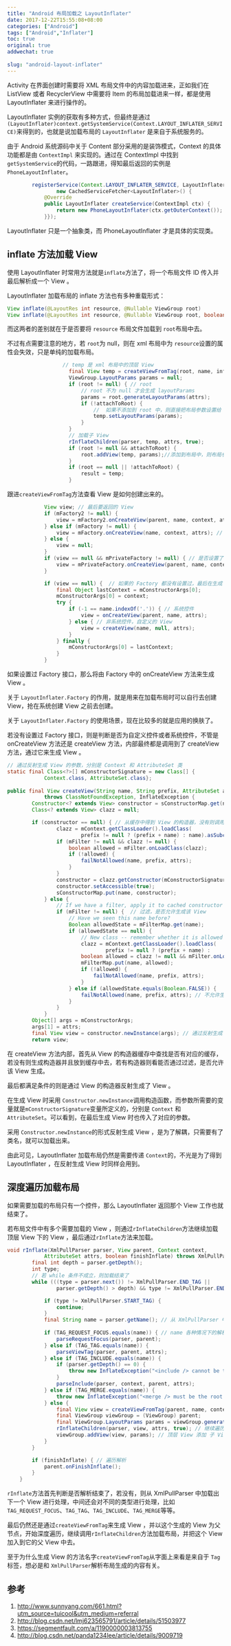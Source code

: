 ```yaml
---
title: "Android 布局加载之 LayoutInflater"
date: 2017-12-22T15:55:08+08:00
categories: ["Android"]
tags: ["Android","Inflater"]
toc: true
original: true
addwechat: true
 
slug: "android-layout-inflater"
---
```



Activity 在界面创建时需要将 XML 布局文件中的内容加载进来，正如我们在 ListView 或者 RecyclerView 中需要将 Item 的布局加载进来一样，都是使用 LayoutInflater 来进行操作的。

LayoutInflater 实例的获取有多种方式，但最终是通过`(LayoutInflater)context.getSystemService(Context.LAYOUT_INFLATER_SERVICE)`来得到的，也就是说加载布局的 `LayoutInflater` 是来自于系统服务的。

<!--more-->

由于 Android 系统源码中关于 Content 部分采用的是装饰模式，Context 的具体功能都是由 `ContextImpl` 来实现的。通过在 ContextImpl 中找到`getSystemService`的代码，一路跟进，得知最后返回的实例是`PhoneLayoutInflater`。

``` java
        registerService(Context.LAYOUT_INFLATER_SERVICE, LayoutInflater.class,
                new CachedServiceFetcher<LayoutInflater>() {
            @Override
            public LayoutInflater createService(ContextImpl ctx) {
                return new PhoneLayoutInflater(ctx.getOuterContext());
            }});
```
LayoutInflater 只是一个抽象类，而 PhoneLayoutInflater 才是具体的实现类。

## inflate 方法加载 View

使用 LayoutInflater 时常用方法就是`inflate`方法了，将一个布局文件 ID 传入并最后解析成一个 View 。

LayoutInflater 加载布局的 inflate 方法也有多种重载形式：
``` java
View inflate(@LayoutRes int resource, @Nullable ViewGroup root)
View inflate(@LayoutRes int resource, @Nullable ViewGroup root, boolean attachToRoot)
```

而这两者的差别就在于是否要将 `resource` 布局文件加载到 `root`布局中去。

不过有点需要注意的地方，若 `root`为 null，则在 xml 布局中为 `resource`设置的属性会失效，只是单纯的加载布局。
``` java
				  // temp 是 xml 布局中的顶层 View
                    final View temp = createViewFromTag(root, name, inflaterContext, attrs);
                    ViewGroup.LayoutParams params = null;
                    if (root != null) { // root 
	                    // root 不为 null 才会生成 layoutParams
                        params = root.generateLayoutParams(attrs);
                        if (!attachToRoot) {
							//  如果不添加到 root 中，则直接把布局参数设置给 temp
                            temp.setLayoutParams(params);
                        }
                    }
                    // 加载子 View 
					rInflateChildren(parser, temp, attrs, true);
                    if (root != null && attachToRoot) {
                        root.addView(temp, params);//添加到布局中，则布局参数用到 addView 中去
                    }
                    if (root == null || !attachToRoot) {
                        result = temp;
                    }
```

跟进`createViewFromTag`方法查看 View 是如何创建出来的。
``` java
			View view; // 最后要返回的 View
            if (mFactory2 != null) {
                view = mFactory2.onCreateView(parent, name, context, attrs); // 是否设置了 Factory2 
            } else if (mFactory != null) {
                view = mFactory.onCreateView(name, context, attrs); // 是否设置了 Factory
            } else {
                view = null;
            }
            if (view == null && mPrivateFactory != null) { // 是否设置了 PrivateFactory
                view = mPrivateFactory.onCreateView(parent, name, context, attrs);
            }

            if (view == null) {  // 如果的 Factory 都没有设置过，最后在生成 View
                final Object lastContext = mConstructorArgs[0];
                mConstructorArgs[0] = context;
                try {
                    if (-1 == name.indexOf('.')) { // 系统控件 
                        view = onCreateView(parent, name, attrs);
                    } else { // 非系统控件，自定义的 View 
                        view = createView(name, null, attrs);
                    }
                } finally {
                    mConstructorArgs[0] = lastContext;
                }
            }
```

如果设置过 Factory 接口，那么将由 Factory 中的 onCreateView 方法来生成 View 。

关于 `LayoutInflater.Factory` 的作用，就是用来在加载布局时可以自行去创建 View，抢在系统创建 View 之前去创建。

关于 `LayoutInflater.Factory` 的使用场景，现在比较多的就是应用的换肤了。

若没有设置过 Factory 接口，则是判断是否为自定义控件或者系统控件，不管是 onCreateView 方法还是 createView 方法，内部最终都是调用到了 createView 方法，通过它来生成 View 。

``` java
// 通过反射生成 View 的参数，分别是 Context 和 AttributeSet 类
static final Class<?>[] mConstructorSignature = new Class[] {
            Context.class, AttributeSet.class};
            
public final View createView(String name, String prefix, AttributeSet attrs)
            throws ClassNotFoundException, InflateException {
        Constructor<? extends View> constructor = sConstructorMap.get(name);
        Class<? extends View> clazz = null;

		if (constructor == null) { // 从缓存中得到 View 的构造器，没有则调用 getConstructor
                clazz = mContext.getClassLoader().loadClass(
                        prefix != null ? (prefix + name) : name).asSubclass(View.class);
                if (mFilter != null && clazz != null) {
                    boolean allowed = mFilter.onLoadClass(clazz);
                    if (!allowed) {
                        failNotAllowed(name, prefix, attrs);
                    }
                }
                constructor = clazz.getConstructor(mConstructorSignature);
                constructor.setAccessible(true);
                sConstructorMap.put(name, constructor);
            } else {
                // If we have a filter, apply it to cached constructor
                if (mFilter != null) {  // 过滤，是否允许生成该 View
                    // Have we seen this name before?
                    Boolean allowedState = mFilterMap.get(name);
                    if (allowedState == null) {
                        // New class -- remember whether it is allowed
                        clazz = mContext.getClassLoader().loadClass(
                                prefix != null ? (prefix + name) :                  name).asSubclass(View.class);
                        boolean allowed = clazz != null && mFilter.onLoadClass(clazz);
                        mFilterMap.put(name, allowed);
                        if (!allowed) {
                            failNotAllowed(name, prefix, attrs);
                        }
                    } else if (allowedState.equals(Boolean.FALSE)) {
                        failNotAllowed(name, prefix, attrs); // 不允许生成该 View
                    }
                }
            }
        Object[] args = mConstructorArgs;
        args[1] = attrs;
        final View view = constructor.newInstance(args); // 通过反射生成 View
		return view;
```

在 createView 方法内部，首先从 View 的构造器缓存中查找是否有对应的缓存，若没有则生成构造器并且放到缓存中去，若有构造器则看能否通过过滤，是否允许该 View 生成。

最后都满足条件的则是通过 View 的构造器反射生成了 View 。


在生成 View 时采用 `Constructor.newInstance`调用构造函数，而参数所需要的变量就是`mConstructorSignature`变量所定义的，分别是 `Context` 和 `AttributeSet`。可以看到，在最后生成 View 时也传入了对应的参数。

采用 `Constructor.newInstance`的形式反射生成 View ，是为了解耦，只需要有了类名，就可以加载出来。

由此可见，LayoutInflater 加载布局仍然是需要传递 `Context`的，不光是为了得到 LayoutInflater ，在反射生成 View 时同样会用到。



## 深度遍历加载布局

如果需要加载的布局只有一个控件，那么 LayoutInflater 返回那个 View 工作也就结束了。

若布局文件中有多个需要加载的 View ，则通过`rInflateChildren`方法继续加载顶层 View 下的 View ，最后通过`rInflate`方法来加载。

``` java
void rInflate(XmlPullParser parser, View parent, Context context,
            AttributeSet attrs, boolean finishInflate) throws XmlPullParserException, IOException {
        final int depth = parser.getDepth();
        int type;
		// 若 while 条件不成立，则加载结束了
        while (((type = parser.next()) != XmlPullParser.END_TAG ||
                parser.getDepth() > depth) && type != XmlPullParser.END_DOCUMENT) {

            if (type != XmlPullParser.START_TAG) {
                continue;
            }
            final String name = parser.getName(); // 从 XmlPullParser 中得到 name 出来解析
            
            if (TAG_REQUEST_FOCUS.equals(name)) { // name 各种情况下的解析
                parseRequestFocus(parser, parent);
            } else if (TAG_TAG.equals(name)) {
                parseViewTag(parser, parent, attrs);
            } else if (TAG_INCLUDE.equals(name)) {
                if (parser.getDepth() == 0) {
                    throw new InflateException("<include /> cannot be the root element");
                }
                parseInclude(parser, context, parent, attrs);
            } else if (TAG_MERGE.equals(name)) {
                throw new InflateException("<merge /> must be the root element");
            } else {
                final View view = createViewFromTag(parent, name, context, attrs);
                final ViewGroup viewGroup = (ViewGroup) parent;
                final ViewGroup.LayoutParams params = viewGroup.generateLayoutParams(attrs);
                rInflateChildren(parser, view, attrs, true); // 继续遍历
                viewGroup.addView(view, params); // 顶层 View 添加 子 View
            }
        }

        if (finishInflate) { // 遍历解析
            parent.onFinishInflate();
        }
    }
```
`rInflate`方法首先判断是否解析结束了，若没有，则从 XmlPullParser 中加载出下一个 View 进行处理，中间还会对不同的类型进行处理，比如`TAG_REQUEST_FOCUS`、`TAG_TAG`、`TAG_INCLUDE`、`TAG_MERGE`等等。

最后仍然还是通过`createViewFromTag`来生成 View ，并以这个生成的 View 为父节点，开始深度遍历，继续调用`rInflateChildren`方法加载布局，并把这个 View 加入到它的父 View 中去。

至于为什么生成 View 的方法名字`createViewFromTag`从字面上来看是来自于 `Tag`标签，想必是和 `XmlPullParser`解析布局生成的内容有关。



## 参考

1. http://www.sunnyang.com/661.html?utm_source=tuicool&utm_medium=referral
2. http://blog.csdn.net/lmj623565791/article/details/51503977
3. https://segmentfault.com/a/1190000003813755
4. http://blog.csdn.net/panda1234lee/article/details/9009719


